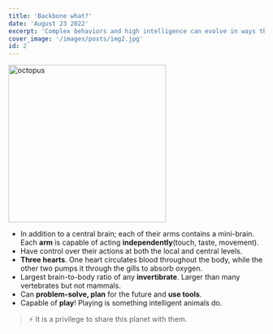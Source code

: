 ```yaml
---
title: 'Backbone what?'
date: 'August 23 2022'
excerpt: 'Complex behaviors and high intelligence can evolve in ways that differ significantly from our own. '
cover_image: '/images/posts/img2.jpg'
id: 2
---
```


<img src='/images/posts/img2.jpg' width='310' alt='octopus' />

- In addition to a central brain; each of their arms contains a mini-brain. Each **arm** is capable of acting **independently**(touch, taste, movement).
- Have control over their actions at both the local and central levels.
- **Three hearts**. One heart circulates blood throughout the body, while the other two pumps it through the gills to absorb oxygen.
- Largest brain-to-body ratio of any **invertibrate**. Larger than many vertebrates but not mammals.
- Can **problem-solve, plan** for the future and **use tools**.
- Capable of **play**! Playing is something intelligent animals do.

> ⚡ It is a privilege to share this planet with them.
